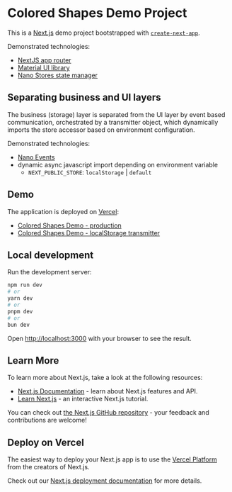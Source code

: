 # Colored Shapes Demo Project

This is a [Next.js](https://nextjs.org/) demo project bootstrapped with [`create-next-app`](https://github.com/vercel/next.js/tree/canary/packages/create-next-app).

Demonstrated technologies:

- [NextJS app router](https://nextjs.org/docs/app/building-your-application/routing#the-app-router)
- [Material UI library](https://mui.com/material-ui/)
- [Nano Stores state manager](https://github.com/nanostores/nanostores)

## Separating business and UI layers

The business (storage) layer is separated from the UI layer by event based communication,
orchestrated by a transmitter object, which dynamically imports the store accessor based
on environment configuration.

Demonstrated technologies:

- [Nano Events](https://github.com/ai/nanoevents)
- dynamic async javascript import depending on environment variable
  - `NEXT_PUBLIC_STORE`: `localStorage` | `default`

## Demo

The application is deployed on [Vercel](https://vercel.com/):

- [Colored Shapes Demo - production](https://colored-shapes.vercel.app/)
- [Colored Shapes Demo - localStorage transmitter](https://colored-shapes-81s6swnak-noramamatema.vercel.app/)

## Local development

Run the development server:

```bash
npm run dev
# or
yarn dev
# or
pnpm dev
# or
bun dev
```

Open [http://localhost:3000](http://localhost:3000) with your browser to see the result.

## Learn More

To learn more about Next.js, take a look at the following resources:

- [Next.js Documentation](https://nextjs.org/docs) - learn about Next.js features and API.
- [Learn Next.js](https://nextjs.org/learn) - an interactive Next.js tutorial.

You can check out [the Next.js GitHub repository](https://github.com/vercel/next.js/) - your feedback and contributions are welcome!

## Deploy on Vercel

The easiest way to deploy your Next.js app is to use the [Vercel Platform](https://vercel.com/new?utm_medium=default-template&filter=next.js&utm_source=create-next-app&utm_campaign=create-next-app-readme) from the creators of Next.js.

Check out our [Next.js deployment documentation](https://nextjs.org/docs/deployment) for more details.

